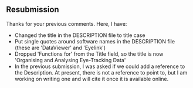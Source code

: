 ## Resubmission
Thanks for your previous comments.  Here, I have:
  
* Changed the title in the DESCRIPTION file to title case
* Put single quotes around software names in the DESCRIPTION file (these are 'DataViewer' and 'Eyelink')
* Dropped 'Functions for' from the Title field, so the title is now 'Organising and Analysing Eye-Tracking Data'
* In the previous submission, I was asked if we could add a reference to the Description. At present, there is not a reference to point to, but I am working on writing one and will cite it once it is available online.

